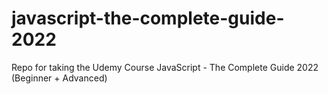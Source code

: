# javascript-the-complete-guide-2022
Repo for taking the Udemy Course JavaScript - The Complete Guide 2022 (Beginner + Advanced)
